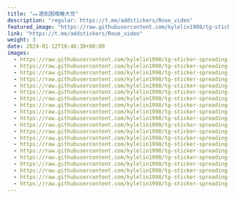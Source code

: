 ```yaml
---
title: "ᨐ遇到困难睡大觉"
description: "regular: https://t.me/addstickers/Roue_video"
featured_image: "https://raw.githubusercontent.com/kylelin1998/tg-sticker-spreading-worldwide-images/main/img/d9e7973a-1103-4dea-a1a7-04825a6c750d.jpg"
link: "https://t.me/addstickers/Roue_video"
weight: 3
date: 2024-01-12T18:46:38+08:00
images:
  - https://raw.githubusercontent.com/kylelin1998/tg-sticker-spreading-worldwide-images/main/img/d9e7973a-1103-4dea-a1a7-04825a6c750d.jpg
  - https://raw.githubusercontent.com/kylelin1998/tg-sticker-spreading-worldwide-images/main/img/b208cee9-4e64-44a5-869a-7a5d991e8273.jpg
  - https://raw.githubusercontent.com/kylelin1998/tg-sticker-spreading-worldwide-images/main/img/e88f8858-98f8-4bcb-afae-6dfe3814baaa.jpg
  - https://raw.githubusercontent.com/kylelin1998/tg-sticker-spreading-worldwide-images/main/img/c5bb0643-5af5-4483-8fa4-472bbd7fc56f.jpg
  - https://raw.githubusercontent.com/kylelin1998/tg-sticker-spreading-worldwide-images/main/img/4894aa23-1e71-48b2-82df-a40b74cd7967.jpg
  - https://raw.githubusercontent.com/kylelin1998/tg-sticker-spreading-worldwide-images/main/img/ef03e712-c521-4e0a-bfea-ace0258943ae.jpg
  - https://raw.githubusercontent.com/kylelin1998/tg-sticker-spreading-worldwide-images/main/img/c60acc65-58d5-48c0-b7db-dfb14d4089ad.jpg
  - https://raw.githubusercontent.com/kylelin1998/tg-sticker-spreading-worldwide-images/main/img/1492aa92-ec76-4896-8c38-7be66c0483b2.jpg
  - https://raw.githubusercontent.com/kylelin1998/tg-sticker-spreading-worldwide-images/main/img/a09c9553-8819-424e-8cc8-91033a3b2d05.jpg
  - https://raw.githubusercontent.com/kylelin1998/tg-sticker-spreading-worldwide-images/main/img/ce4af763-0ee5-41e5-a1b2-ec0fa84e78e0.jpg
  - https://raw.githubusercontent.com/kylelin1998/tg-sticker-spreading-worldwide-images/main/img/9717d59c-9a86-4029-b053-fe88b8600386.jpg
  - https://raw.githubusercontent.com/kylelin1998/tg-sticker-spreading-worldwide-images/main/img/d789d3a5-9dc6-434a-8a3c-a32e10b7ccf2.jpg
  - https://raw.githubusercontent.com/kylelin1998/tg-sticker-spreading-worldwide-images/main/img/b539cb1e-b906-43cf-b324-7065173d23bc.jpg
  - https://raw.githubusercontent.com/kylelin1998/tg-sticker-spreading-worldwide-images/main/img/c5b598a6-791a-4e90-bc8d-3c505c38b992.jpg
  - https://raw.githubusercontent.com/kylelin1998/tg-sticker-spreading-worldwide-images/main/img/f9457e99-13e4-42b2-9400-56de725fcb1b.jpg
  - https://raw.githubusercontent.com/kylelin1998/tg-sticker-spreading-worldwide-images/main/img/6bf10ffc-572e-406e-b064-c6f1764a924f.jpg
  - https://raw.githubusercontent.com/kylelin1998/tg-sticker-spreading-worldwide-images/main/img/a101bfcf-e2de-4c6e-863b-d9ca1863bffe.jpg
  - https://raw.githubusercontent.com/kylelin1998/tg-sticker-spreading-worldwide-images/main/img/f869086f-0294-44f2-9348-ded35c018e4d.jpg
  - https://raw.githubusercontent.com/kylelin1998/tg-sticker-spreading-worldwide-images/main/img/6d84c9cf-6f6f-4dcc-b68d-e786dfd208fa.jpg
  - https://raw.githubusercontent.com/kylelin1998/tg-sticker-spreading-worldwide-images/main/img/947db7d3-1b87-4138-837c-e8898be099c8.jpg
---
```

